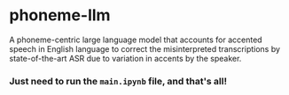 # phoneme-llm
A phoneme-centric large language model that accounts for accented speech in English language to correct the misinterpreted transcriptions by state-of-the-art ASR due to variation in accents by the speaker.

### Just need to run the `main.ipynb` file, and that's all!
